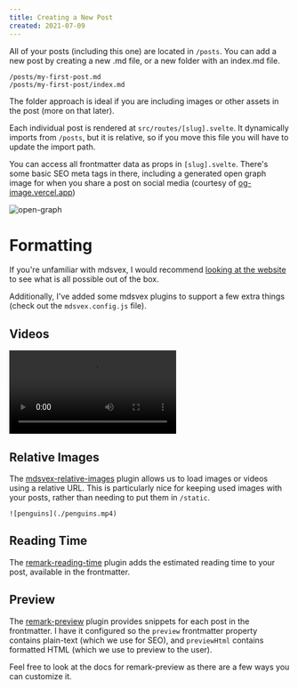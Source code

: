 ```yaml
---
title: Creating a New Post
created: 2021-07-09
---
```


All of your posts (including this one) are located in `/posts`. You can add a new post by creating a new .md file, or a new folder with an index.md file.

```
/posts/my-first-post.md
/posts/my-first-post/index.md
```

The folder approach is ideal if you are including images or other assets in the post (more on that later).

Each individual post is rendered at `src/routes/[slug].svelte`. It dynamically imports from `/posts`, but it is relative, so if you move this file you will have to update the import path.

You can access all frontmatter data as props in `[slug].svelte`. There's some basic SEO meta tags in there, including a generated open graph image for when you share a post on social media (courtesy of [og-image.vercel.app](https://og-image.vercel.app))

![open-graph](https://og-image.vercel.app/**Creating%20a%20new%20post**?theme=light&md=1&fontSize=100px&images=https%3A%2F%2Fassets.vercel.com%2Fimage%2Fupload%2Ffront%2Fassets%2Fdesign%2Fhyper-color-logo.svg)

# Formatting

If you're unfamiliar with mdsvex, I would recommend [looking at the website](https://mdsvex.com/playground) to see what is all possible out of the box.

Additionally, I've added some mdsvex plugins to support a few extra things (check out the `mdsvex.config.js` file).

## Videos

![penguins](./penguins.mp4)

## Relative Images

The [mdsvex-relative-images](https://github.com/mattjennings/mdsvex-relative-images) plugin allows us to load images or videos using a relative URL. This is particularly nice for keeping used images with your posts, rather than needing to put them in `/static`.

```
![penguins](./penguins.mp4)
```

## Reading Time

The [remark-reading-time](https://github.com/mattjennings/remark-reading-time) plugin adds the estimated reading time to your post, available in the frontmatter.

## Preview

The [remark-preview](https://github.com/mattjennings/remark-preview) plugin provides snippets for each post in the frontmatter. I have it configured so the `preview` frontmatter property contains plain-text (which we use for SEO), and `previewHtml` contains formatted HTML (which we use to preview to the user).

Feel free to look at the docs for remark-preview as there are a few ways you can customize it.
